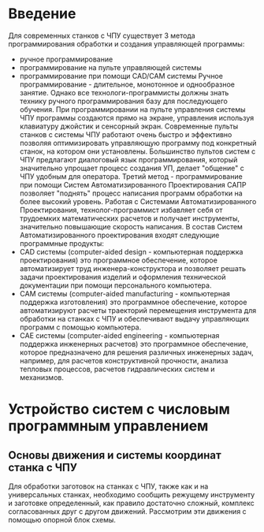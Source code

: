 # Введение
Для современных станков с ЧПУ существует 3 метода программирования обработки и создания управляющей программы:
- ручное программирование
- программирование на пульте управляющей системы
- программирование при помощи CAD/CAM системы
Ручное программирование - длительное, монотонное и однообразное занятие. Однако все технологи-программисты должны знать технику ручного программирования базу для последующего обучения.
При программировании на пульте управления системы ЧПУ программы создаются прямо на экране, управления используя клавиатуру джойстик и сенсорный экран. Современные пульты станков с системы ЧПУ работают очень быстро и эффективно позволяя оптимизировать управляющую программу под конкретный станок, на котором они установлены. Большинство пультов систем с ЧПУ предлагают диалоговый язык программирования, который значительно упрощает процесс создания УП, делает "общение" с ЧПУ удобным для оператора.
Третий метод - программирование при помощи Систем Автоматизированного Проектирования САПР позволяет "поднять" процесс написания программ обработки на более высокий уровень. Работая с Системами Автоматизированного Проектирования, технолог-программист избавляет себя от трудоемких математических расчетов и получает инструменты, значительно повышающие скорость написания. В состав Систем Автоматизированного проектирования входят следующие программные продукты:
- CAD системы (computer-aided design - компьютерная поддержка проектирования) это программное обеспечение, которое автоматизирует труд инженера-конструктора и позволяет решать задачи проектирования изделий и оформления технической документации при помощи персонального компьютера.
- САМ системы (computer-aided manufacturing - компьютерная поддержка изготовления) это программное обеспечение, которое автоматизируют расчеты траекторий перемещения инструмента для обработки на станках с ЧПУ и обеспечивают выдачу управляющих программ с помощью компьютера.
- CAE системы (computer-aided engineering - компьютерная поддержка инженерных расчетов) это программное обеспечение, которое предназначено для решения различных инженерных задач, например, для расчетов конструктивной прочности, анализа тепловых процессов, расчетов гидравлических систем и механизмов.

# Устройство систем с числовым программным управлением
## Основы движения и системы координат станка с ЧПУ
Для обработки заготовок на станках с ЧПУ, также как и на универсальных станках, необходимо сообщить режущему инструменту и заготовке определенный, как правило достаточно сложный, комплекс согласованных друг с другом движений. Рассмотрим эти движения с помощью опорной блок схемы.
